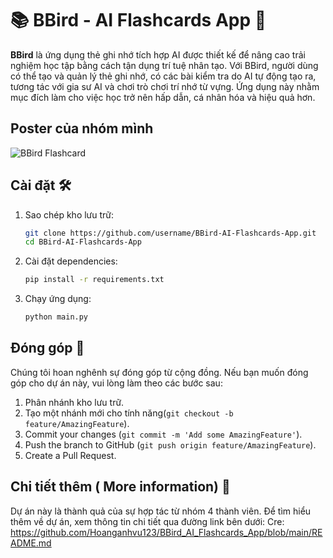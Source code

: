 # 📚 BBird - AI Flashcards App 🤖

**BBird** là ứng dụng thẻ ghi nhớ tích hợp AI được thiết kế để nâng cao trải nghiệm học tập bằng cách tận dụng trí tuệ nhân tạo. Với BBird, người dùng có thể tạo và quản lý thẻ ghi nhớ, có các bài kiểm tra do AI tự động tạo ra, tương tác với gia sư AI và chơi trò chơi trí nhớ từ vựng. Ứng dụng này nhằm mục đích làm cho việc học trở nên hấp dẫn, cá nhân hóa và hiệu quả hơn.

## Poster của nhóm mình

![BBird Flashcard](https://github.com/user-attachments/assets/8a947ada-c490-482c-86d1-90afd3d5af47)

## Cài đặt 🛠️

1. Sao chép kho lưu trữ:
    ```bash
    git clone https://github.com/username/BBird-AI-Flashcards-App.git
    cd BBird-AI-Flashcards-App
    ```

2. Cài đặt dependencies:
    ```bash
    pip install -r requirements.txt
    ```

3. Chạy ứng dụng:
    ```bash
    python main.py
    ```

## Đóng góp 🤝

Chúng tôi hoan nghênh sự đóng góp từ cộng đồng. Nếu bạn muốn đóng góp cho dự án này, vui lòng làm theo các bước sau:

1. Phân nhánh kho lưu trữ.
2. Tạo một nhánh mới cho tính năng(`git checkout -b feature/AmazingFeature`).
3. Commit your changes (`git commit -m 'Add some AmazingFeature'`).
4. Push the branch to GitHub (`git push origin feature/AmazingFeature`).
5. Create a Pull Request.

## Chi tiết thêm ( More information) 📧
Dự án này là thành quả của sự hợp tác từ nhóm 4 thành viên. Để tìm hiểu thêm về dự án, xem thông tin chi tiết qua đường link bên dưới:
Cre:  https://github.com/Hoanganhvu123/BBird_AI_Flashcards_App/blob/main/README.md
